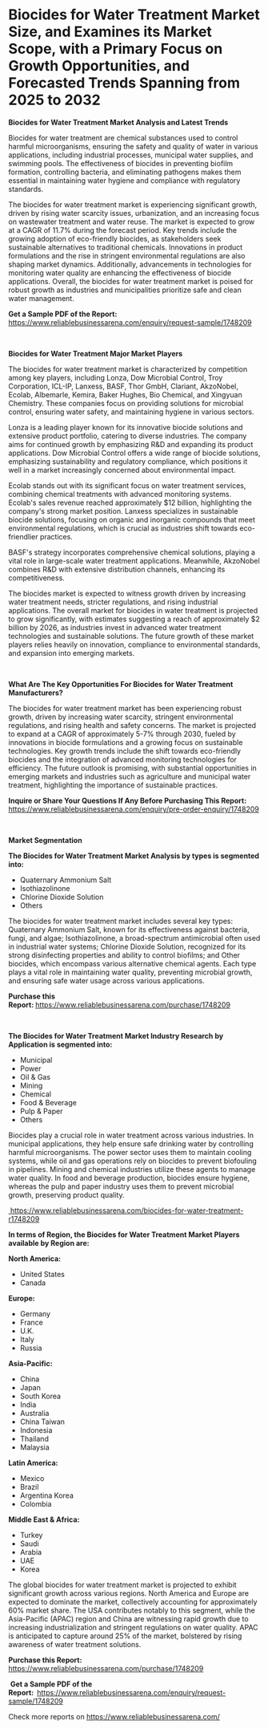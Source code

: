 <p><h1>Biocides for Water Treatment Market Size, and Examines its Market Scope, with a Primary Focus on Growth Opportunities, and Forecasted Trends Spanning from 2025 to 2032</h1></p><p><strong>Biocides for Water Treatment Market Analysis and Latest Trends</strong></p>
<p><p>Biocides for water treatment are chemical substances used to control harmful microorganisms, ensuring the safety and quality of water in various applications, including industrial processes, municipal water supplies, and swimming pools. The effectiveness of biocides in preventing biofilm formation, controlling bacteria, and eliminating pathogens makes them essential in maintaining water hygiene and compliance with regulatory standards. </p><p>The biocides for water treatment market is experiencing significant growth, driven by rising water scarcity issues, urbanization, and an increasing focus on wastewater treatment and water reuse. The market is expected to grow at a CAGR of 11.7% during the forecast period. Key trends include the growing adoption of eco-friendly biocides, as stakeholders seek sustainable alternatives to traditional chemicals. Innovations in product formulations and the rise in stringent environmental regulations are also shaping market dynamics. Additionally, advancements in technologies for monitoring water quality are enhancing the effectiveness of biocide applications. Overall, the biocides for water treatment market is poised for robust growth as industries and municipalities prioritize safe and clean water management.</p></p>
<p><strong>Get a Sample PDF of the Report:&nbsp;</strong> <a href="https://www.reliablebusinessarena.com/enquiry/request-sample/1748209?utm_campaign=3215&utm_medium=2&utm_source=Github&utm_content=ia&utm_term=01042025&utm_id=biocides-for-water-treatment">https://www.reliablebusinessarena.com/enquiry/request-sample/1748209</a></p>
<p>&nbsp;</p>
<p><strong>Biocides for Water Treatment Major Market Players</strong></p>
<p><p>The biocides for water treatment market is characterized by competition among key players, including Lonza, Dow Microbial Control, Troy Corporation, ICL-IP, Lanxess, BASF, Thor GmbH, Clariant, AkzoNobel, Ecolab, Albemarle, Kemira, Baker Hughes, Bio Chemical, and Xingyuan Chemistry. These companies focus on providing solutions for microbial control, ensuring water safety, and maintaining hygiene in various sectors.</p><p>Lonza is a leading player known for its innovative biocide solutions and extensive product portfolio, catering to diverse industries. The company aims for continued growth by emphasizing R&D and expanding its product applications. Dow Microbial Control offers a wide range of biocide solutions, emphasizing sustainability and regulatory compliance, which positions it well in a market increasingly concerned about environmental impact.</p><p>Ecolab stands out with its significant focus on water treatment services, combining chemical treatments with advanced monitoring systems. Ecolab's sales revenue reached approximately $12 billion, highlighting the company's strong market position. Lanxess specializes in sustainable biocide solutions, focusing on organic and inorganic compounds that meet environmental regulations, which is crucial as industries shift towards eco-friendlier practices.</p><p>BASF's strategy incorporates comprehensive chemical solutions, playing a vital role in large-scale water treatment applications. Meanwhile, AkzoNobel combines R&D with extensive distribution channels, enhancing its competitiveness.</p><p>The biocides market is expected to witness growth driven by increasing water treatment needs, stricter regulations, and rising industrial applications. The overall market for biocides in water treatment is projected to grow significantly, with estimates suggesting a reach of approximately $2 billion by 2026, as industries invest in advanced water treatment technologies and sustainable solutions. The future growth of these market players relies heavily on innovation, compliance to environmental standards, and expansion into emerging markets.</p></p>
<p>&nbsp;</p>
<p><strong>What Are The Key Opportunities For Biocides for Water Treatment Manufacturers?</strong></p>
<p><p>The biocides for water treatment market has been experiencing robust growth, driven by increasing water scarcity, stringent environmental regulations, and rising health and safety concerns. The market is projected to expand at a CAGR of approximately 5-7% through 2030, fueled by innovations in biocide formulations and a growing focus on sustainable technologies. Key growth trends include the shift towards eco-friendly biocides and the integration of advanced monitoring technologies for efficiency. The future outlook is promising, with substantial opportunities in emerging markets and industries such as agriculture and municipal water treatment, highlighting the importance of sustainable practices.</p></p>
<p><strong>Inquire or Share Your Questions If Any Before Purchasing This Report:</strong> <a href="https://www.reliablebusinessarena.com/enquiry/pre-order-enquiry/1748209?utm_campaign=3215&utm_medium=2&utm_source=Github&utm_content=ia&utm_term=01042025&utm_id=biocides-for-water-treatment">https://www.reliablebusinessarena.com/enquiry/pre-order-enquiry/1748209</a></p>
<p>&nbsp;</p>
<p><strong>Market Segmentation</strong></p>
<p><strong>The Biocides for Water Treatment Market Analysis by types is segmented into:</strong></p>
<p><ul><li>Quaternary Ammonium Salt</li><li>Isothiazolinone</li><li>Chlorine Dioxide Solution</li><li>Others</li></ul></p>
<p><p>The biocides for water treatment market includes several key types: Quaternary Ammonium Salt, known for its effectiveness against bacteria, fungi, and algae; Isothiazolinone, a broad-spectrum antimicrobial often used in industrial water systems; Chlorine Dioxide Solution, recognized for its strong disinfecting properties and ability to control biofilms; and Other biocides, which encompass various alternative chemical agents. Each type plays a vital role in maintaining water quality, preventing microbial growth, and ensuring safe water usage across various applications.</p></p>
<p><strong>Purchase this Report:&nbsp;</strong><a href="https://www.reliablebusinessarena.com/purchase/1748209?utm_campaign=3215&utm_medium=2&utm_source=Github&utm_content=ia&utm_term=01042025&utm_id=biocides-for-water-treatment">https://www.reliablebusinessarena.com/purchase/1748209</a></p>
<p>&nbsp;</p>
<p><strong>The Biocides for Water Treatment Market Industry Research by Application is segmented into:</strong></p>
<p><ul><li>Municipal</li><li>Power</li><li>Oil & Gas</li><li>Mining</li><li>Chemical</li><li>Food & Beverage</li><li>Pulp & Paper</li><li>Others</li></ul></p>
<p><p>Biocides play a crucial role in water treatment across various industries. In municipal applications, they help ensure safe drinking water by controlling harmful microorganisms. The power sector uses them to maintain cooling systems, while oil and gas operations rely on biocides to prevent biofouling in pipelines. Mining and chemical industries utilize these agents to manage water quality. In food and beverage production, biocides ensure hygiene, whereas the pulp and paper industry uses them to prevent microbial growth, preserving product quality.</p></p>
<p><a href="https://www.reliablebusinessarena.com/biocides-for-water-treatment-r1748209?utm_campaign=3215&utm_medium=2&utm_source=Github&utm_content=ia&utm_term=01042025&utm_id=biocides-for-water-treatment">&nbsp;https://www.reliablebusinessarena.com/biocides-for-water-treatment-r1748209</a></p>
<p><strong>In terms of Region, the Biocides for Water Treatment Market Players available by Region are:</strong></p>
<p>
    <p> <strong> North America: </strong>
        <ul>
            <li>United States</li>
            <li>Canada</li>
        </ul>
        </p> 
    <p> <strong> Europe: </strong>
        <ul>
            <li>Germany</li>
            <li>France</li>
            <li>U.K.</li>
            <li>Italy</li>
            <li>Russia</li>
        </ul>
        </p> 
    <p> <strong> Asia-Pacific: </strong>
        <ul>
            <li>China</li>
            <li>Japan</li>
            <li>South Korea</li>
            <li>India</li>
            <li>Australia</li>
            <li>China Taiwan</li>
            <li>Indonesia</li>
            <li>Thailand</li>
            <li>Malaysia</li>
        </ul>
        </p> 
    <p> <strong> Latin America: </strong>
        <ul>
            <li>Mexico</li>
            <li>Brazil</li>
            <li>Argentina Korea</li>
            <li>Colombia</li>
        </ul>
        </p> 
    <p> <strong> Middle East & Africa: </strong>
        <ul>
            <li>Turkey</li>
            <li>Saudi</li>
            <li>Arabia</li>
            <li>UAE</li>
            <li>Korea</li>
        </ul>
    </p>
    </p>
<p><p>The global biocides for water treatment market is projected to exhibit significant growth across various regions. North America and Europe are expected to dominate the market, collectively accounting for approximately 60% market share. The USA contributes notably to this segment, while the Asia-Pacific (APAC) region and China are witnessing rapid growth due to increasing industrialization and stringent regulations on water quality. APAC is anticipated to capture around 25% of the market, bolstered by rising awareness of water treatment solutions.</p></p>
<p><strong>Purchase this Report: </strong><a href="https://www.reliablebusinessarena.com/purchase/1748209?utm_campaign=3215&utm_medium=2&utm_source=Github&utm_content=ia&utm_term=01042025&utm_id=biocides-for-water-treatment">https://www.reliablebusinessarena.com/purchase/1748209</a></p>
<p>&nbsp;<strong>Get a Sample PDF of the Report:&nbsp;&nbsp;</strong><a href="https://www.reliablebusinessarena.com/enquiry/request-sample/1748209?utm_campaign=3215&utm_medium=2&utm_source=Github&utm_content=ia&utm_term=01042025&utm_id=biocides-for-water-treatment">https://www.reliablebusinessarena.com/enquiry/request-sample/1748209</a></p>
<p><strong></strong></p>
<p>Check more reports on <a href="https://www.reliablebusinessarena.com/?utm_campaign=3215&utm_medium=2&utm_source=Github&utm_content=ia&utm_term=01042025&utm_id=biocides-for-water-treatment">https://www.reliablebusinessarena.com/</a></p>